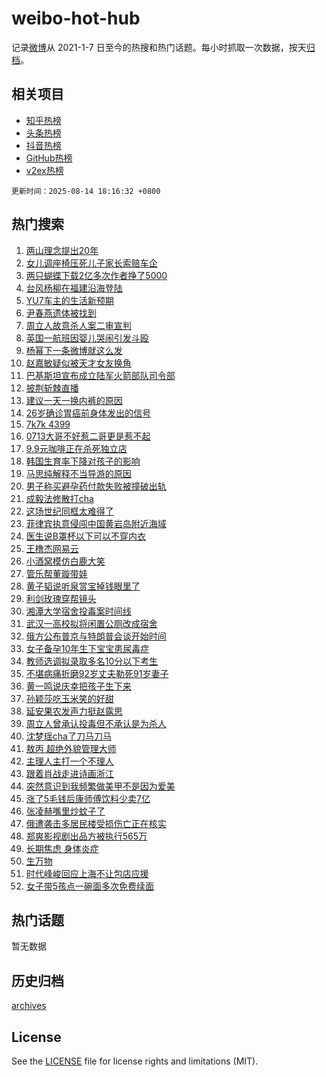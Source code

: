 # weibo-hot-hub

记录[微博](https://www.weibo.com)从 2021-1-7 日至今的热搜和热门话题。每小时抓取一次数据，按天[归档](archives)。

## 相关项目

- [知乎热榜](https://github.com/lonnyzhang423/zhihu-hot-hub)
- [头条热榜](https://github.com/lonnyzhang423/toutiao-hot-hub)
- [抖音热榜](https://github.com/lonnyzhang423/douyin-hot-hub)
- [GitHub热榜](https://github.com/lonnyzhang423/github-hot-hub)
- [v2ex热榜](https://github.com/lonnyzhang423/v2ex-hot-hub)


`更新时间：2025-08-14 18:16:32 +0800`

## 热门搜索

1. [两山理念提出20年](https://m.weibo.cn/search?containerid=100103type%3D1%26t%3D10%26q%3D%23%E4%B8%A4%E5%B1%B1%E7%90%86%E5%BF%B5%E6%8F%90%E5%87%BA20%E5%B9%B4%23&stream_entry_id=51&isnewpage=1&extparam=seat%3D1%26cate%3D10103%26filter_type%3Drealtimehot%26stream_entry_id%3D51%26q%3D%2523%25E4%25B8%25A4%25E5%25B1%25B1%25E7%2590%2586%25E5%25BF%25B5%25E6%258F%2590%25E5%2587%25BA20%25E5%25B9%25B4%2523%26c_type%3D51%26dgr%3D0%26pos%3D0%26display_time%3D1755166591%26pre_seqid%3D1755166591430050224677)
1. [女儿调座椅压死儿子家长索赔车企](https://m.weibo.cn/search?containerid=100103type%3D1%26t%3D10%26q%3D%23%E5%A5%B3%E5%84%BF%E8%B0%83%E5%BA%A7%E6%A4%85%E5%8E%8B%E6%AD%BB%E5%84%BF%E5%AD%90%E5%AE%B6%E9%95%BF%E7%B4%A2%E8%B5%94%E8%BD%A6%E4%BC%81%23&stream_entry_id=31&isnewpage=1&extparam=seat%3D1%26filter_type%3Drealtimehot%26c_type%3D31%26lcate%3D5001%26cate%3D5001%26dgr%3D0%26realpos%3D1%26stream_entry_id%3D31%26q%3D%2523%25E5%25A5%25B3%25E5%2584%25BF%25E8%25B0%2583%25E5%25BA%25A7%25E6%25A4%2585%25E5%258E%258B%25E6%25AD%25BB%25E5%2584%25BF%25E5%25AD%2590%25E5%25AE%25B6%25E9%2595%25BF%25E7%25B4%25A2%25E8%25B5%2594%25E8%25BD%25A6%25E4%25BC%2581%2523%26band_rank%3D1%26flag%3D2%26pos%3D0%26display_time%3D1755166591%26pre_seqid%3D1755166591430050224677)
1. [两只蝴蝶下载2亿多次作者挣了5000](https://m.weibo.cn/search?containerid=100103type%3D1%26t%3D10%26q%3D%23%E4%B8%A4%E5%8F%AA%E8%9D%B4%E8%9D%B6%E4%B8%8B%E8%BD%BD2%E4%BA%BF%E5%A4%9A%E6%AC%A1%E4%BD%9C%E8%80%85%E6%8C%A3%E4%BA%865000%23&stream_entry_id=31&isnewpage=1&extparam=seat%3D1%26filter_type%3Drealtimehot%26c_type%3D31%26lcate%3D5001%26cate%3D5001%26dgr%3D0%26realpos%3D2%26stream_entry_id%3D31%26q%3D%2523%25E4%25B8%25A4%25E5%258F%25AA%25E8%259D%25B4%25E8%259D%25B6%25E4%25B8%258B%25E8%25BD%25BD2%25E4%25BA%25BF%25E5%25A4%259A%25E6%25AC%25A1%25E4%25BD%259C%25E8%2580%2585%25E6%258C%25A3%25E4%25BA%25865000%2523%26band_rank%3D2%26flag%3D1%26pos%3D1%26display_time%3D1755166591%26pre_seqid%3D1755166591430050224677)
1. [台风杨柳在福建沿海登陆](https://m.weibo.cn/search?containerid=100103type%3D1%26t%3D10%26q%3D%23%E5%8F%B0%E9%A3%8E%E6%9D%A8%E6%9F%B3%E5%9C%A8%E7%A6%8F%E5%BB%BA%E6%B2%BF%E6%B5%B7%E7%99%BB%E9%99%86%23&stream_entry_id=31&isnewpage=1&extparam=seat%3D1%26filter_type%3Drealtimehot%26c_type%3D31%26lcate%3D5001%26cate%3D5001%26dgr%3D0%26realpos%3D3%26stream_entry_id%3D31%26q%3D%2523%25E5%258F%25B0%25E9%25A3%258E%25E6%259D%25A8%25E6%259F%25B3%25E5%259C%25A8%25E7%25A6%258F%25E5%25BB%25BA%25E6%25B2%25BF%25E6%25B5%25B7%25E7%2599%25BB%25E9%2599%2586%2523%26band_rank%3D3%26flag%3D0%26pos%3D2%26display_time%3D1755166591%26pre_seqid%3D1755166591430050224677)
1. [YU7车主的生活新预期](https://m.weibo.cn/search?containerid=100103type%3D1%26t%3D296%26q%3D%23%E6%B2%B7%E9%92%B8%E5%95%B8%E7%A5%A2yu%23&hide_search_bar=1&replace_title=+)
1. [尹春燕遗体被找到](https://m.weibo.cn/search?containerid=100103type%3D1%26t%3D10%26q%3D%23%E5%B0%B9%E6%98%A5%E7%87%95%E9%81%97%E4%BD%93%E8%A2%AB%E6%89%BE%E5%88%B0%23&stream_entry_id=31&isnewpage=1&extparam=seat%3D1%26filter_type%3Drealtimehot%26c_type%3D31%26lcate%3D5001%26cate%3D5001%26dgr%3D0%26realpos%3D4%26stream_entry_id%3D31%26q%3D%2523%25E5%25B0%25B9%25E6%2598%25A5%25E7%2587%2595%25E9%2581%2597%25E4%25BD%2593%25E8%25A2%25AB%25E6%2589%25BE%25E5%2588%25B0%2523%26band_rank%3D4%26flag%3D2%26pos%3D4%26display_time%3D1755166591%26pre_seqid%3D1755166591430050224677)
1. [周立人故意杀人案二审宣判](https://m.weibo.cn/search?containerid=100103type%3D1%26t%3D10%26q%3D%23%E5%91%A8%E7%AB%8B%E4%BA%BA%E6%95%85%E6%84%8F%E6%9D%80%E4%BA%BA%E6%A1%88%E4%BA%8C%E5%AE%A1%E5%AE%A3%E5%88%A4%23&stream_entry_id=31&isnewpage=1&extparam=seat%3D1%26filter_type%3Drealtimehot%26c_type%3D31%26lcate%3D5001%26cate%3D5001%26dgr%3D0%26realpos%3D5%26stream_entry_id%3D31%26q%3D%2523%25E5%2591%25A8%25E7%25AB%258B%25E4%25BA%25BA%25E6%2595%2585%25E6%2584%258F%25E6%259D%2580%25E4%25BA%25BA%25E6%25A1%2588%25E4%25BA%258C%25E5%25AE%25A1%25E5%25AE%25A3%25E5%2588%25A4%2523%26band_rank%3D5%26flag%3D0%26pos%3D5%26display_time%3D1755166591%26pre_seqid%3D1755166591430050224677)
1. [英国一航班因婴儿哭闹引发斗殴](https://m.weibo.cn/search?containerid=100103type%3D1%26t%3D10%26q%3D%23%E8%8B%B1%E5%9B%BD%E4%B8%80%E8%88%AA%E7%8F%AD%E5%9B%A0%E5%A9%B4%E5%84%BF%E5%93%AD%E9%97%B9%E5%BC%95%E5%8F%91%E6%96%97%E6%AE%B4%23&stream_entry_id=31&isnewpage=1&extparam=seat%3D1%26filter_type%3Drealtimehot%26c_type%3D31%26lcate%3D5001%26cate%3D5001%26dgr%3D0%26realpos%3D6%26stream_entry_id%3D31%26q%3D%2523%25E8%258B%25B1%25E5%259B%25BD%25E4%25B8%2580%25E8%2588%25AA%25E7%258F%25AD%25E5%259B%25A0%25E5%25A9%25B4%25E5%2584%25BF%25E5%2593%25AD%25E9%2597%25B9%25E5%25BC%2595%25E5%258F%2591%25E6%2596%2597%25E6%25AE%25B4%2523%26band_rank%3D6%26flag%3D0%26pos%3D6%26display_time%3D1755166591%26pre_seqid%3D1755166591430050224677)
1. [杨幂下一条微博就这么发](https://m.weibo.cn/search?containerid=100103type%3D1%26t%3D10%26q%3D%E6%9D%A8%E5%B9%82%E4%B8%8B%E4%B8%80%E6%9D%A1%E5%BE%AE%E5%8D%9A%E5%B0%B1%E8%BF%99%E4%B9%88%E5%8F%91&stream_entry_id=31&isnewpage=1&extparam=seat%3D1%26filter_type%3Drealtimehot%26c_type%3D31%26lcate%3D5001%26cate%3D5001%26dgr%3D0%26realpos%3D7%26stream_entry_id%3D31%26q%3D%25E6%259D%25A8%25E5%25B9%2582%25E4%25B8%258B%25E4%25B8%2580%25E6%259D%25A1%25E5%25BE%25AE%25E5%258D%259A%25E5%25B0%25B1%25E8%25BF%2599%25E4%25B9%2588%25E5%258F%2591%26band_rank%3D7%26flag%3D2%26pos%3D7%26display_time%3D1755166591%26pre_seqid%3D1755166591430050224677)
1. [赵嘉敏疑似被天才女友换角](https://m.weibo.cn/search?containerid=100103type%3D1%26t%3D10%26q%3D%23%E8%B5%B5%E5%98%89%E6%95%8F%E7%96%91%E4%BC%BC%E8%A2%AB%E5%A4%A9%E6%89%8D%E5%A5%B3%E5%8F%8B%E6%8D%A2%E8%A7%92%23&stream_entry_id=31&isnewpage=1&extparam=seat%3D1%26filter_type%3Drealtimehot%26c_type%3D31%26lcate%3D5001%26cate%3D5001%26dgr%3D0%26realpos%3D8%26stream_entry_id%3D31%26q%3D%2523%25E8%25B5%25B5%25E5%2598%2589%25E6%2595%258F%25E7%2596%2591%25E4%25BC%25BC%25E8%25A2%25AB%25E5%25A4%25A9%25E6%2589%258D%25E5%25A5%25B3%25E5%258F%258B%25E6%258D%25A2%25E8%25A7%2592%2523%26band_rank%3D8%26flag%3D1%26pos%3D8%26display_time%3D1755166591%26pre_seqid%3D1755166591430050224677)
1. [巴基斯坦宣布成立陆军火箭部队司令部](https://m.weibo.cn/search?containerid=100103type%3D1%26t%3D10%26q%3D%23%E5%B7%B4%E5%9F%BA%E6%96%AF%E5%9D%A6%E5%AE%A3%E5%B8%83%E6%88%90%E7%AB%8B%E9%99%86%E5%86%9B%E7%81%AB%E7%AE%AD%E9%83%A8%E9%98%9F%E5%8F%B8%E4%BB%A4%E9%83%A8%23&stream_entry_id=31&isnewpage=1&extparam=seat%3D1%26filter_type%3Drealtimehot%26c_type%3D31%26lcate%3D5001%26cate%3D5001%26dgr%3D0%26realpos%3D9%26stream_entry_id%3D31%26q%3D%2523%25E5%25B7%25B4%25E5%259F%25BA%25E6%2596%25AF%25E5%259D%25A6%25E5%25AE%25A3%25E5%25B8%2583%25E6%2588%2590%25E7%25AB%258B%25E9%2599%2586%25E5%2586%259B%25E7%2581%25AB%25E7%25AE%25AD%25E9%2583%25A8%25E9%2598%259F%25E5%258F%25B8%25E4%25BB%25A4%25E9%2583%25A8%2523%26band_rank%3D9%26flag%3D1%26pos%3D9%26display_time%3D1755166591%26pre_seqid%3D1755166591430050224677)
1. [披荆斩棘直播](https://m.weibo.cn/search?containerid=100103type%3D1%26t%3D10%26q%3D%E6%8A%AB%E8%8D%86%E6%96%A9%E6%A3%98%E7%9B%B4%E6%92%AD&stream_entry_id=31&isnewpage=1&extparam=seat%3D1%26filter_type%3Drealtimehot%26c_type%3D31%26lcate%3D5001%26cate%3D5001%26dgr%3D0%26realpos%3D10%26stream_entry_id%3D31%26q%3D%25E6%258A%25AB%25E8%258D%2586%25E6%2596%25A9%25E6%25A3%2598%25E7%259B%25B4%25E6%2592%25AD%26band_rank%3D10%26flag%3D1%26pos%3D10%26display_time%3D1755166591%26pre_seqid%3D1755166591430050224677)
1. [建议一天一换内裤的原因](https://m.weibo.cn/search?containerid=100103type%3D1%26t%3D10%26q%3D%E5%BB%BA%E8%AE%AE%E4%B8%80%E5%A4%A9%E4%B8%80%E6%8D%A2%E5%86%85%E8%A3%A4%E7%9A%84%E5%8E%9F%E5%9B%A0&stream_entry_id=31&isnewpage=1&extparam=seat%3D1%26filter_type%3Drealtimehot%26c_type%3D31%26lcate%3D5001%26cate%3D5001%26dgr%3D0%26realpos%3D11%26stream_entry_id%3D31%26q%3D%25E5%25BB%25BA%25E8%25AE%25AE%25E4%25B8%2580%25E5%25A4%25A9%25E4%25B8%2580%25E6%258D%25A2%25E5%2586%2585%25E8%25A3%25A4%25E7%259A%2584%25E5%258E%259F%25E5%259B%25A0%26band_rank%3D11%26flag%3D2%26pos%3D11%26display_time%3D1755166591%26pre_seqid%3D1755166591430050224677)
1. [26岁确诊胃癌前身体发出的信号](https://m.weibo.cn/search?containerid=100103type%3D1%26t%3D10%26q%3D26%E5%B2%81%E7%A1%AE%E8%AF%8A%E8%83%83%E7%99%8C%E5%89%8D%E8%BA%AB%E4%BD%93%E5%8F%91%E5%87%BA%E7%9A%84%E4%BF%A1%E5%8F%B7&stream_entry_id=31&isnewpage=1&extparam=seat%3D1%26filter_type%3Drealtimehot%26c_type%3D31%26lcate%3D5001%26cate%3D5001%26dgr%3D0%26realpos%3D12%26stream_entry_id%3D31%26q%3D26%25E5%25B2%2581%25E7%25A1%25AE%25E8%25AF%258A%25E8%2583%2583%25E7%2599%258C%25E5%2589%258D%25E8%25BA%25AB%25E4%25BD%2593%25E5%258F%2591%25E5%2587%25BA%25E7%259A%2584%25E4%25BF%25A1%25E5%258F%25B7%26band_rank%3D12%26flag%3D2%26pos%3D12%26display_time%3D1755166591%26pre_seqid%3D1755166591430050224677)
1. [7k7k 4399](https://m.weibo.cn/search?containerid=100103type%3D1%26t%3D10%26q%3D7k7k+4399&stream_entry_id=31&isnewpage=1&extparam=seat%3D1%26filter_type%3Drealtimehot%26c_type%3D31%26lcate%3D5001%26cate%3D5001%26dgr%3D0%26realpos%3D13%26stream_entry_id%3D31%26q%3D7k7k%25204399%26band_rank%3D13%26flag%3D1%26pos%3D13%26display_time%3D1755166591%26pre_seqid%3D1755166591430050224677)
1. [0713大哥不好惹二哥更是惹不起](https://m.weibo.cn/search?containerid=100103type%3D1%26t%3D10%26q%3D0713%E5%A4%A7%E5%93%A5%E4%B8%8D%E5%A5%BD%E6%83%B9%E4%BA%8C%E5%93%A5%E6%9B%B4%E6%98%AF%E6%83%B9%E4%B8%8D%E8%B5%B7&stream_entry_id=31&isnewpage=1&extparam=seat%3D1%26filter_type%3Drealtimehot%26c_type%3D31%26lcate%3D5001%26cate%3D5001%26dgr%3D0%26realpos%3D14%26stream_entry_id%3D31%26q%3D0713%25E5%25A4%25A7%25E5%2593%25A5%25E4%25B8%258D%25E5%25A5%25BD%25E6%2583%25B9%25E4%25BA%258C%25E5%2593%25A5%25E6%259B%25B4%25E6%2598%25AF%25E6%2583%25B9%25E4%25B8%258D%25E8%25B5%25B7%26band_rank%3D14%26flag%3D0%26pos%3D14%26display_time%3D1755166591%26pre_seqid%3D1755166591430050224677)
1. [9.9元咖啡正在杀死独立店](https://m.weibo.cn/search?containerid=100103type%3D1%26t%3D10%26q%3D%239.9%E5%85%83%E5%92%96%E5%95%A1%E6%AD%A3%E5%9C%A8%E6%9D%80%E6%AD%BB%E7%8B%AC%E7%AB%8B%E5%BA%97%23&stream_entry_id=31&isnewpage=1&extparam=seat%3D1%26filter_type%3Drealtimehot%26c_type%3D31%26lcate%3D5001%26cate%3D5001%26dgr%3D0%26realpos%3D15%26stream_entry_id%3D31%26q%3D%25239.9%25E5%2585%2583%25E5%2592%2596%25E5%2595%25A1%25E6%25AD%25A3%25E5%259C%25A8%25E6%259D%2580%25E6%25AD%25BB%25E7%258B%25AC%25E7%25AB%258B%25E5%25BA%2597%2523%26band_rank%3D15%26flag%3D0%26pos%3D15%26display_time%3D1755166591%26pre_seqid%3D1755166591430050224677)
1. [韩国生育率下降对孩子的影响](https://m.weibo.cn/search?containerid=100103type%3D1%26t%3D10%26q%3D%E9%9F%A9%E5%9B%BD%E7%94%9F%E8%82%B2%E7%8E%87%E4%B8%8B%E9%99%8D%E5%AF%B9%E5%AD%A9%E5%AD%90%E7%9A%84%E5%BD%B1%E5%93%8D&stream_entry_id=31&isnewpage=1&extparam=seat%3D1%26filter_type%3Drealtimehot%26c_type%3D31%26lcate%3D5001%26cate%3D5001%26dgr%3D0%26realpos%3D16%26stream_entry_id%3D31%26q%3D%25E9%259F%25A9%25E5%259B%25BD%25E7%2594%259F%25E8%2582%25B2%25E7%258E%2587%25E4%25B8%258B%25E9%2599%258D%25E5%25AF%25B9%25E5%25AD%25A9%25E5%25AD%2590%25E7%259A%2584%25E5%25BD%25B1%25E5%2593%258D%26band_rank%3D16%26flag%3D0%26pos%3D16%26display_time%3D1755166591%26pre_seqid%3D1755166591430050224677)
1. [马思纯解释不当导游的原因](https://m.weibo.cn/search?containerid=100103type%3D1%26t%3D10%26q%3D%E9%A9%AC%E6%80%9D%E7%BA%AF%E8%A7%A3%E9%87%8A%E4%B8%8D%E5%BD%93%E5%AF%BC%E6%B8%B8%E7%9A%84%E5%8E%9F%E5%9B%A0&stream_entry_id=31&isnewpage=1&extparam=seat%3D1%26filter_type%3Drealtimehot%26c_type%3D31%26lcate%3D5001%26cate%3D5001%26dgr%3D0%26realpos%3D17%26stream_entry_id%3D31%26q%3D%25E9%25A9%25AC%25E6%2580%259D%25E7%25BA%25AF%25E8%25A7%25A3%25E9%2587%258A%25E4%25B8%258D%25E5%25BD%2593%25E5%25AF%25BC%25E6%25B8%25B8%25E7%259A%2584%25E5%258E%259F%25E5%259B%25A0%26band_rank%3D17%26flag%3D1%26pos%3D17%26display_time%3D1755166591%26pre_seqid%3D1755166591430050224677)
1. [男子称买避孕药付款失败被撞破出轨](https://m.weibo.cn/search?containerid=100103type%3D1%26t%3D10%26q%3D%23%E7%94%B7%E5%AD%90%E7%A7%B0%E4%B9%B0%E9%81%BF%E5%AD%95%E8%8D%AF%E4%BB%98%E6%AC%BE%E5%A4%B1%E8%B4%A5%E8%A2%AB%E6%92%9E%E7%A0%B4%E5%87%BA%E8%BD%A8%23&stream_entry_id=31&isnewpage=1&extparam=seat%3D1%26filter_type%3Drealtimehot%26c_type%3D31%26lcate%3D5001%26cate%3D5001%26dgr%3D0%26realpos%3D18%26stream_entry_id%3D31%26q%3D%2523%25E7%2594%25B7%25E5%25AD%2590%25E7%25A7%25B0%25E4%25B9%25B0%25E9%2581%25BF%25E5%25AD%2595%25E8%258D%25AF%25E4%25BB%2598%25E6%25AC%25BE%25E5%25A4%25B1%25E8%25B4%25A5%25E8%25A2%25AB%25E6%2592%259E%25E7%25A0%25B4%25E5%2587%25BA%25E8%25BD%25A8%2523%26band_rank%3D18%26flag%3D0%26pos%3D18%26display_time%3D1755166591%26pre_seqid%3D1755166591430050224677)
1. [成毅法修散打cha](https://m.weibo.cn/search?containerid=100103type%3D1%26t%3D10%26q%3D%E6%88%90%E6%AF%85%E6%B3%95%E4%BF%AE%E6%95%A3%E6%89%93cha&stream_entry_id=31&isnewpage=1&extparam=seat%3D1%26filter_type%3Drealtimehot%26c_type%3D31%26lcate%3D5001%26cate%3D5001%26dgr%3D0%26realpos%3D19%26stream_entry_id%3D31%26q%3D%25E6%2588%2590%25E6%25AF%2585%25E6%25B3%2595%25E4%25BF%25AE%25E6%2595%25A3%25E6%2589%2593cha%26band_rank%3D19%26flag%3D1%26pos%3D19%26display_time%3D1755166591%26pre_seqid%3D1755166591430050224677)
1. [这场世纪同框太难得了](https://m.weibo.cn/search?containerid=100103type%3D1%26t%3D10%26q%3D%23%E8%BF%99%E5%9C%BA%E4%B8%96%E7%BA%AA%E5%90%8C%E6%A1%86%E5%A4%AA%E9%9A%BE%E5%BE%97%E4%BA%86%23&stream_entry_id=31&isnewpage=1&extparam=seat%3D1%26filter_type%3Drealtimehot%26c_type%3D31%26lcate%3D5001%26cate%3D5001%26dgr%3D0%26realpos%3D20%26stream_entry_id%3D31%26q%3D%2523%25E8%25BF%2599%25E5%259C%25BA%25E4%25B8%2596%25E7%25BA%25AA%25E5%2590%258C%25E6%25A1%2586%25E5%25A4%25AA%25E9%259A%25BE%25E5%25BE%2597%25E4%25BA%2586%2523%26band_rank%3D20%26flag%3D1%26pos%3D20%26display_time%3D1755166591%26pre_seqid%3D1755166591430050224677)
1. [菲律宾执意侵闯中国黄岩岛附近海域](https://m.weibo.cn/search?containerid=100103type%3D1%26t%3D10%26q%3D%23%E8%8F%B2%E5%BE%8B%E5%AE%BE%E6%89%A7%E6%84%8F%E4%BE%B5%E9%97%AF%E4%B8%AD%E5%9B%BD%E9%BB%84%E5%B2%A9%E5%B2%9B%E9%99%84%E8%BF%91%E6%B5%B7%E5%9F%9F%23&stream_entry_id=31&isnewpage=1&extparam=seat%3D1%26filter_type%3Drealtimehot%26c_type%3D31%26lcate%3D5001%26cate%3D5001%26dgr%3D0%26realpos%3D21%26stream_entry_id%3D31%26q%3D%2523%25E8%258F%25B2%25E5%25BE%258B%25E5%25AE%25BE%25E6%2589%25A7%25E6%2584%258F%25E4%25BE%25B5%25E9%2597%25AF%25E4%25B8%25AD%25E5%259B%25BD%25E9%25BB%2584%25E5%25B2%25A9%25E5%25B2%259B%25E9%2599%2584%25E8%25BF%2591%25E6%25B5%25B7%25E5%259F%259F%2523%26band_rank%3D21%26flag%3D1%26pos%3D21%26display_time%3D1755166591%26pre_seqid%3D1755166591430050224677)
1. [医生说B罩杯以下可以不穿内衣](https://m.weibo.cn/search?containerid=100103type%3D1%26t%3D10%26q%3D%23%E5%8C%BB%E7%94%9F%E8%AF%B4B%E7%BD%A9%E6%9D%AF%E4%BB%A5%E4%B8%8B%E5%8F%AF%E4%BB%A5%E4%B8%8D%E7%A9%BF%E5%86%85%E8%A1%A3%23&stream_entry_id=31&isnewpage=1&extparam=seat%3D1%26filter_type%3Drealtimehot%26c_type%3D31%26lcate%3D5001%26cate%3D5001%26dgr%3D0%26realpos%3D22%26stream_entry_id%3D31%26q%3D%2523%25E5%258C%25BB%25E7%2594%259F%25E8%25AF%25B4B%25E7%25BD%25A9%25E6%259D%25AF%25E4%25BB%25A5%25E4%25B8%258B%25E5%258F%25AF%25E4%25BB%25A5%25E4%25B8%258D%25E7%25A9%25BF%25E5%2586%2585%25E8%25A1%25A3%2523%26band_rank%3D22%26flag%3D2%26pos%3D22%26display_time%3D1755166591%26pre_seqid%3D1755166591430050224677)
1. [王橹杰网易云](https://m.weibo.cn/search?containerid=100103type%3D1%26t%3D10%26q%3D%23%E7%8E%8B%E6%A9%B9%E6%9D%B0%E7%BD%91%E6%98%93%E4%BA%91%23&stream_entry_id=31&isnewpage=1&extparam=seat%3D1%26filter_type%3Drealtimehot%26c_type%3D31%26lcate%3D5001%26cate%3D5001%26dgr%3D0%26realpos%3D23%26stream_entry_id%3D31%26q%3D%2523%25E7%258E%258B%25E6%25A9%25B9%25E6%259D%25B0%25E7%25BD%2591%25E6%2598%2593%25E4%25BA%2591%2523%26band_rank%3D23%26flag%3D0%26pos%3D23%26display_time%3D1755166591%26pre_seqid%3D1755166591430050224677)
1. [小酒窝模仿白鹿大笑](https://m.weibo.cn/search?containerid=100103type%3D1%26t%3D10%26q%3D%23%E5%B0%8F%E9%85%92%E7%AA%9D%E6%A8%A1%E4%BB%BF%E7%99%BD%E9%B9%BF%E5%A4%A7%E7%AC%91%23&stream_entry_id=31&isnewpage=1&extparam=seat%3D1%26filter_type%3Drealtimehot%26c_type%3D31%26lcate%3D5001%26cate%3D5001%26dgr%3D0%26realpos%3D24%26stream_entry_id%3D31%26q%3D%2523%25E5%25B0%258F%25E9%2585%2592%25E7%25AA%259D%25E6%25A8%25A1%25E4%25BB%25BF%25E7%2599%25BD%25E9%25B9%25BF%25E5%25A4%25A7%25E7%25AC%2591%2523%26band_rank%3D24%26flag%3D1%26pos%3D24%26display_time%3D1755166591%26pre_seqid%3D1755166591430050224677)
1. [管乐帮董璇带娃](https://m.weibo.cn/search?containerid=100103type%3D1%26t%3D10%26q%3D%23%E7%AE%A1%E4%B9%90%E5%B8%AE%E8%91%A3%E7%92%87%E5%B8%A6%E5%A8%83%23&stream_entry_id=31&isnewpage=1&extparam=seat%3D1%26filter_type%3Drealtimehot%26c_type%3D31%26lcate%3D5001%26cate%3D5001%26dgr%3D0%26realpos%3D25%26stream_entry_id%3D31%26q%3D%2523%25E7%25AE%25A1%25E4%25B9%2590%25E5%25B8%25AE%25E8%2591%25A3%25E7%2592%2587%25E5%25B8%25A6%25E5%25A8%2583%2523%26band_rank%3D25%26flag%3D1%26pos%3D25%26display_time%3D1755166591%26pre_seqid%3D1755166591430050224677)
1. [黄子韬说听泉赏宝掉钱眼里了](https://m.weibo.cn/search?containerid=100103type%3D1%26t%3D10%26q%3D%E9%BB%84%E5%AD%90%E9%9F%AC%E8%AF%B4%E5%90%AC%E6%B3%89%E8%B5%8F%E5%AE%9D%E6%8E%89%E9%92%B1%E7%9C%BC%E9%87%8C%E4%BA%86&stream_entry_id=31&isnewpage=1&extparam=seat%3D1%26filter_type%3Drealtimehot%26c_type%3D31%26lcate%3D5001%26cate%3D5001%26dgr%3D0%26realpos%3D26%26stream_entry_id%3D31%26q%3D%25E9%25BB%2584%25E5%25AD%2590%25E9%259F%25AC%25E8%25AF%25B4%25E5%2590%25AC%25E6%25B3%2589%25E8%25B5%258F%25E5%25AE%259D%25E6%258E%2589%25E9%2592%25B1%25E7%259C%25BC%25E9%2587%258C%25E4%25BA%2586%26band_rank%3D26%26flag%3D0%26pos%3D26%26display_time%3D1755166591%26pre_seqid%3D1755166591430050224677)
1. [利剑玫瑰穿帮镜头](https://m.weibo.cn/search?containerid=100103type%3D1%26t%3D10%26q%3D%E5%88%A9%E5%89%91%E7%8E%AB%E7%91%B0%E7%A9%BF%E5%B8%AE%E9%95%9C%E5%A4%B4&stream_entry_id=31&isnewpage=1&extparam=seat%3D1%26filter_type%3Drealtimehot%26c_type%3D31%26lcate%3D5001%26cate%3D5001%26dgr%3D0%26realpos%3D27%26stream_entry_id%3D31%26q%3D%25E5%2588%25A9%25E5%2589%2591%25E7%258E%25AB%25E7%2591%25B0%25E7%25A9%25BF%25E5%25B8%25AE%25E9%2595%259C%25E5%25A4%25B4%26band_rank%3D27%26flag%3D0%26pos%3D27%26display_time%3D1755166591%26pre_seqid%3D1755166591430050224677)
1. [湘潭大学宿舍投毒案时间线](https://m.weibo.cn/search?containerid=100103type%3D1%26t%3D10%26q%3D%23%E6%B9%98%E6%BD%AD%E5%A4%A7%E5%AD%A6%E5%AE%BF%E8%88%8D%E6%8A%95%E6%AF%92%E6%A1%88%E6%97%B6%E9%97%B4%E7%BA%BF%23&stream_entry_id=31&isnewpage=1&extparam=seat%3D1%26filter_type%3Drealtimehot%26c_type%3D31%26lcate%3D5001%26cate%3D5001%26dgr%3D0%26realpos%3D28%26stream_entry_id%3D31%26q%3D%2523%25E6%25B9%2598%25E6%25BD%25AD%25E5%25A4%25A7%25E5%25AD%25A6%25E5%25AE%25BF%25E8%2588%258D%25E6%258A%2595%25E6%25AF%2592%25E6%25A1%2588%25E6%2597%25B6%25E9%2597%25B4%25E7%25BA%25BF%2523%26band_rank%3D28%26flag%3D1%26pos%3D28%26display_time%3D1755166591%26pre_seqid%3D1755166591430050224677)
1. [武汉一高校拟将闲置公厕改成宿舍](https://m.weibo.cn/search?containerid=100103type%3D1%26t%3D10%26q%3D%23%E6%AD%A6%E6%B1%89%E4%B8%80%E9%AB%98%E6%A0%A1%E6%8B%9F%E5%B0%86%E9%97%B2%E7%BD%AE%E5%85%AC%E5%8E%95%E6%94%B9%E6%88%90%E5%AE%BF%E8%88%8D%23&stream_entry_id=31&isnewpage=1&extparam=seat%3D1%26filter_type%3Drealtimehot%26c_type%3D31%26lcate%3D5001%26cate%3D5001%26dgr%3D0%26realpos%3D29%26stream_entry_id%3D31%26q%3D%2523%25E6%25AD%25A6%25E6%25B1%2589%25E4%25B8%2580%25E9%25AB%2598%25E6%25A0%25A1%25E6%258B%259F%25E5%25B0%2586%25E9%2597%25B2%25E7%25BD%25AE%25E5%2585%25AC%25E5%258E%2595%25E6%2594%25B9%25E6%2588%2590%25E5%25AE%25BF%25E8%2588%258D%2523%26band_rank%3D29%26flag%3D1%26pos%3D29%26display_time%3D1755166591%26pre_seqid%3D1755166591430050224677)
1. [俄方公布普京与特朗普会谈开始时间](https://m.weibo.cn/search?containerid=100103type%3D1%26t%3D10%26q%3D%23%E4%BF%84%E6%96%B9%E5%85%AC%E5%B8%83%E6%99%AE%E4%BA%AC%E4%B8%8E%E7%89%B9%E6%9C%97%E6%99%AE%E4%BC%9A%E8%B0%88%E5%BC%80%E5%A7%8B%E6%97%B6%E9%97%B4%23&stream_entry_id=31&isnewpage=1&extparam=seat%3D1%26filter_type%3Drealtimehot%26c_type%3D31%26lcate%3D5001%26cate%3D5001%26dgr%3D0%26realpos%3D30%26stream_entry_id%3D31%26q%3D%2523%25E4%25BF%2584%25E6%2596%25B9%25E5%2585%25AC%25E5%25B8%2583%25E6%2599%25AE%25E4%25BA%25AC%25E4%25B8%258E%25E7%2589%25B9%25E6%259C%2597%25E6%2599%25AE%25E4%25BC%259A%25E8%25B0%2588%25E5%25BC%2580%25E5%25A7%258B%25E6%2597%25B6%25E9%2597%25B4%2523%26band_rank%3D30%26flag%3D1%26pos%3D30%26display_time%3D1755166591%26pre_seqid%3D1755166591430050224677)
1. [女子备孕10年生下宝宝患尿毒症](https://m.weibo.cn/search?containerid=100103type%3D1%26t%3D10%26q%3D%23%E5%A5%B3%E5%AD%90%E5%A4%87%E5%AD%9510%E5%B9%B4%E7%94%9F%E4%B8%8B%E5%AE%9D%E5%AE%9D%E6%82%A3%E5%B0%BF%E6%AF%92%E7%97%87%23&stream_entry_id=31&isnewpage=1&extparam=seat%3D1%26filter_type%3Drealtimehot%26c_type%3D31%26lcate%3D5001%26cate%3D5001%26dgr%3D0%26realpos%3D31%26stream_entry_id%3D31%26q%3D%2523%25E5%25A5%25B3%25E5%25AD%2590%25E5%25A4%2587%25E5%25AD%259510%25E5%25B9%25B4%25E7%2594%259F%25E4%25B8%258B%25E5%25AE%259D%25E5%25AE%259D%25E6%2582%25A3%25E5%25B0%25BF%25E6%25AF%2592%25E7%2597%2587%2523%26band_rank%3D31%26flag%3D0%26pos%3D31%26display_time%3D1755166591%26pre_seqid%3D1755166591430050224677)
1. [教师选调拟录取多名10分以下考生](https://m.weibo.cn/search?containerid=100103type%3D1%26t%3D10%26q%3D%23%E6%95%99%E5%B8%88%E9%80%89%E8%B0%83%E6%8B%9F%E5%BD%95%E5%8F%96%E5%A4%9A%E5%90%8D10%E5%88%86%E4%BB%A5%E4%B8%8B%E8%80%83%E7%94%9F%23&stream_entry_id=31&isnewpage=1&extparam=seat%3D1%26filter_type%3Drealtimehot%26c_type%3D31%26lcate%3D5001%26cate%3D5001%26dgr%3D0%26realpos%3D32%26stream_entry_id%3D31%26q%3D%2523%25E6%2595%2599%25E5%25B8%2588%25E9%2580%2589%25E8%25B0%2583%25E6%258B%259F%25E5%25BD%2595%25E5%258F%2596%25E5%25A4%259A%25E5%2590%258D10%25E5%2588%2586%25E4%25BB%25A5%25E4%25B8%258B%25E8%2580%2583%25E7%2594%259F%2523%26band_rank%3D32%26flag%3D0%26pos%3D32%26display_time%3D1755166591%26pre_seqid%3D1755166591430050224677)
1. [不堪病痛折磨92岁丈夫勒死91岁妻子](https://m.weibo.cn/search?containerid=100103type%3D1%26t%3D10%26q%3D%23%E4%B8%8D%E5%A0%AA%E7%97%85%E7%97%9B%E6%8A%98%E7%A3%A892%E5%B2%81%E4%B8%88%E5%A4%AB%E5%8B%92%E6%AD%BB91%E5%B2%81%E5%A6%BB%E5%AD%90%23&stream_entry_id=31&isnewpage=1&extparam=seat%3D1%26filter_type%3Drealtimehot%26c_type%3D31%26lcate%3D5001%26cate%3D5001%26dgr%3D0%26realpos%3D33%26stream_entry_id%3D31%26q%3D%2523%25E4%25B8%258D%25E5%25A0%25AA%25E7%2597%2585%25E7%2597%259B%25E6%258A%2598%25E7%25A3%25A892%25E5%25B2%2581%25E4%25B8%2588%25E5%25A4%25AB%25E5%258B%2592%25E6%25AD%25BB91%25E5%25B2%2581%25E5%25A6%25BB%25E5%25AD%2590%2523%26band_rank%3D33%26flag%3D0%26pos%3D33%26display_time%3D1755166591%26pre_seqid%3D1755166591430050224677)
1. [黄一鸣说庆幸把孩子生下来](https://m.weibo.cn/search?containerid=100103type%3D1%26t%3D10%26q%3D%23%E9%BB%84%E4%B8%80%E9%B8%A3%E8%AF%B4%E5%BA%86%E5%B9%B8%E6%8A%8A%E5%AD%A9%E5%AD%90%E7%94%9F%E4%B8%8B%E6%9D%A5%23&stream_entry_id=31&isnewpage=1&extparam=seat%3D1%26filter_type%3Drealtimehot%26c_type%3D31%26lcate%3D5001%26cate%3D5001%26dgr%3D0%26realpos%3D34%26stream_entry_id%3D31%26q%3D%2523%25E9%25BB%2584%25E4%25B8%2580%25E9%25B8%25A3%25E8%25AF%25B4%25E5%25BA%2586%25E5%25B9%25B8%25E6%258A%258A%25E5%25AD%25A9%25E5%25AD%2590%25E7%2594%259F%25E4%25B8%258B%25E6%259D%25A5%2523%26band_rank%3D34%26flag%3D1%26pos%3D34%26display_time%3D1755166591%26pre_seqid%3D1755166591430050224677)
1. [孙颖莎吃玉米笑的好甜](https://m.weibo.cn/search?containerid=100103type%3D1%26t%3D10%26q%3D%E5%AD%99%E9%A2%96%E8%8E%8E%E5%90%83%E7%8E%89%E7%B1%B3%E7%AC%91%E7%9A%84%E5%A5%BD%E7%94%9C&stream_entry_id=31&isnewpage=1&extparam=seat%3D1%26filter_type%3Drealtimehot%26c_type%3D31%26lcate%3D5001%26cate%3D5001%26dgr%3D0%26realpos%3D35%26stream_entry_id%3D31%26q%3D%25E5%25AD%2599%25E9%25A2%2596%25E8%258E%258E%25E5%2590%2583%25E7%258E%2589%25E7%25B1%25B3%25E7%25AC%2591%25E7%259A%2584%25E5%25A5%25BD%25E7%2594%259C%26band_rank%3D35%26flag%3D1%26pos%3D35%26display_time%3D1755166591%26pre_seqid%3D1755166591430050224677)
1. [延安果农发声力挺赵露思](https://m.weibo.cn/search?containerid=100103type%3D1%26t%3D10%26q%3D%23%E5%BB%B6%E5%AE%89%E6%9E%9C%E5%86%9C%E5%8F%91%E5%A3%B0%E5%8A%9B%E6%8C%BA%E8%B5%B5%E9%9C%B2%E6%80%9D%23&stream_entry_id=31&isnewpage=1&extparam=seat%3D1%26filter_type%3Drealtimehot%26c_type%3D31%26lcate%3D5001%26cate%3D5001%26dgr%3D0%26realpos%3D36%26stream_entry_id%3D31%26q%3D%2523%25E5%25BB%25B6%25E5%25AE%2589%25E6%259E%259C%25E5%2586%259C%25E5%258F%2591%25E5%25A3%25B0%25E5%258A%259B%25E6%258C%25BA%25E8%25B5%25B5%25E9%259C%25B2%25E6%2580%259D%2523%26band_rank%3D36%26flag%3D1%26pos%3D36%26display_time%3D1755166591%26pre_seqid%3D1755166591430050224677)
1. [周立人曾承认投毒但不承认是为杀人](https://m.weibo.cn/search?containerid=100103type%3D1%26t%3D10%26q%3D%23%E5%91%A8%E7%AB%8B%E4%BA%BA%E6%9B%BE%E6%89%BF%E8%AE%A4%E6%8A%95%E6%AF%92%E4%BD%86%E4%B8%8D%E6%89%BF%E8%AE%A4%E6%98%AF%E4%B8%BA%E6%9D%80%E4%BA%BA%23&stream_entry_id=31&isnewpage=1&extparam=seat%3D1%26filter_type%3Drealtimehot%26c_type%3D31%26lcate%3D5001%26cate%3D5001%26dgr%3D0%26realpos%3D37%26stream_entry_id%3D31%26q%3D%2523%25E5%2591%25A8%25E7%25AB%258B%25E4%25BA%25BA%25E6%259B%25BE%25E6%2589%25BF%25E8%25AE%25A4%25E6%258A%2595%25E6%25AF%2592%25E4%25BD%2586%25E4%25B8%258D%25E6%2589%25BF%25E8%25AE%25A4%25E6%2598%25AF%25E4%25B8%25BA%25E6%259D%2580%25E4%25BA%25BA%2523%26band_rank%3D37%26flag%3D1%26pos%3D37%26display_time%3D1755166591%26pre_seqid%3D1755166591430050224677)
1. [沈梦瑶cha了刀马刀马](https://m.weibo.cn/search?containerid=100103type%3D1%26t%3D10%26q%3D%E6%B2%88%E6%A2%A6%E7%91%B6cha%E4%BA%86%E5%88%80%E9%A9%AC%E5%88%80%E9%A9%AC&stream_entry_id=31&isnewpage=1&extparam=seat%3D1%26filter_type%3Drealtimehot%26c_type%3D31%26lcate%3D5001%26cate%3D5001%26dgr%3D0%26realpos%3D38%26stream_entry_id%3D31%26q%3D%25E6%25B2%2588%25E6%25A2%25A6%25E7%2591%25B6cha%25E4%25BA%2586%25E5%2588%2580%25E9%25A9%25AC%25E5%2588%2580%25E9%25A9%25AC%26band_rank%3D38%26flag%3D0%26pos%3D38%26display_time%3D1755166591%26pre_seqid%3D1755166591430050224677)
1. [敖丙 超绝外貌管理大师](https://m.weibo.cn/search?containerid=100103type%3D1%26t%3D10%26q%3D%E6%95%96%E4%B8%99+%E8%B6%85%E7%BB%9D%E5%A4%96%E8%B2%8C%E7%AE%A1%E7%90%86%E5%A4%A7%E5%B8%88&stream_entry_id=31&isnewpage=1&extparam=seat%3D1%26filter_type%3Drealtimehot%26c_type%3D31%26lcate%3D5001%26cate%3D5001%26dgr%3D0%26realpos%3D39%26stream_entry_id%3D31%26q%3D%25E6%2595%2596%25E4%25B8%2599%2520%25E8%25B6%2585%25E7%25BB%259D%25E5%25A4%2596%25E8%25B2%258C%25E7%25AE%25A1%25E7%2590%2586%25E5%25A4%25A7%25E5%25B8%2588%26band_rank%3D39%26flag%3D1%26pos%3D39%26display_time%3D1755166591%26pre_seqid%3D1755166591430050224677)
1. [主理人主打一个不理人](https://m.weibo.cn/search?containerid=100103type%3D1%26t%3D10%26q%3D%23%E4%B8%BB%E7%90%86%E4%BA%BA%E4%B8%BB%E6%89%93%E4%B8%80%E4%B8%AA%E4%B8%8D%E7%90%86%E4%BA%BA%23&stream_entry_id=31&isnewpage=1&extparam=seat%3D1%26filter_type%3Drealtimehot%26c_type%3D31%26lcate%3D5001%26cate%3D5001%26dgr%3D0%26realpos%3D40%26stream_entry_id%3D31%26q%3D%2523%25E4%25B8%25BB%25E7%2590%2586%25E4%25BA%25BA%25E4%25B8%25BB%25E6%2589%2593%25E4%25B8%2580%25E4%25B8%25AA%25E4%25B8%258D%25E7%2590%2586%25E4%25BA%25BA%2523%26band_rank%3D40%26flag%3D1%26pos%3D40%26display_time%3D1755166591%26pre_seqid%3D1755166591430050224677)
1. [跟着肖战走进诗画浙江](https://m.weibo.cn/search?containerid=100103type%3D1%26t%3D10%26q%3D%23%E8%B7%9F%E7%9D%80%E8%82%96%E6%88%98%E8%B5%B0%E8%BF%9B%E8%AF%97%E7%94%BB%E6%B5%99%E6%B1%9F%23&stream_entry_id=31&isnewpage=1&extparam=seat%3D1%26filter_type%3Drealtimehot%26c_type%3D31%26lcate%3D5001%26cate%3D5001%26dgr%3D0%26realpos%3D41%26stream_entry_id%3D31%26q%3D%2523%25E8%25B7%259F%25E7%259D%2580%25E8%2582%2596%25E6%2588%2598%25E8%25B5%25B0%25E8%25BF%259B%25E8%25AF%2597%25E7%2594%25BB%25E6%25B5%2599%25E6%25B1%259F%2523%26band_rank%3D41%26flag%3D1%26pos%3D41%26display_time%3D1755166591%26pre_seqid%3D1755166591430050224677)
1. [突然意识到我频繁做美甲不是因为爱美](https://m.weibo.cn/search?containerid=100103type%3D1%26t%3D10%26q%3D%E7%AA%81%E7%84%B6%E6%84%8F%E8%AF%86%E5%88%B0%E6%88%91%E9%A2%91%E7%B9%81%E5%81%9A%E7%BE%8E%E7%94%B2%E4%B8%8D%E6%98%AF%E5%9B%A0%E4%B8%BA%E7%88%B1%E7%BE%8E&stream_entry_id=31&isnewpage=1&extparam=seat%3D1%26filter_type%3Drealtimehot%26c_type%3D31%26lcate%3D5001%26cate%3D5001%26dgr%3D0%26realpos%3D42%26stream_entry_id%3D31%26q%3D%25E7%25AA%2581%25E7%2584%25B6%25E6%2584%258F%25E8%25AF%2586%25E5%2588%25B0%25E6%2588%2591%25E9%25A2%2591%25E7%25B9%2581%25E5%2581%259A%25E7%25BE%258E%25E7%2594%25B2%25E4%25B8%258D%25E6%2598%25AF%25E5%259B%25A0%25E4%25B8%25BA%25E7%2588%25B1%25E7%25BE%258E%26band_rank%3D42%26flag%3D0%26pos%3D42%26display_time%3D1755166591%26pre_seqid%3D1755166591430050224677)
1. [涨了5毛钱后康师傅饮料少卖7亿](https://m.weibo.cn/search?containerid=100103type%3D1%26t%3D10%26q%3D%23%E6%B6%A8%E4%BA%865%E6%AF%9B%E9%92%B1%E5%90%8E%E5%BA%B7%E5%B8%88%E5%82%85%E9%A5%AE%E6%96%99%E5%B0%91%E5%8D%967%E4%BA%BF%23&stream_entry_id=31&isnewpage=1&extparam=seat%3D1%26filter_type%3Drealtimehot%26c_type%3D31%26lcate%3D5001%26cate%3D5001%26dgr%3D0%26realpos%3D43%26stream_entry_id%3D31%26q%3D%2523%25E6%25B6%25A8%25E4%25BA%25865%25E6%25AF%259B%25E9%2592%25B1%25E5%2590%258E%25E5%25BA%25B7%25E5%25B8%2588%25E5%2582%2585%25E9%25A5%25AE%25E6%2596%2599%25E5%25B0%2591%25E5%258D%25967%25E4%25BA%25BF%2523%26band_rank%3D43%26flag%3D0%26pos%3D43%26display_time%3D1755166591%26pre_seqid%3D1755166591430050224677)
1. [张凌赫嘴里炒蚊子了](https://m.weibo.cn/search?containerid=100103type%3D1%26t%3D10%26q%3D%E5%BC%A0%E5%87%8C%E8%B5%AB%E5%98%B4%E9%87%8C%E7%82%92%E8%9A%8A%E5%AD%90%E4%BA%86&stream_entry_id=31&isnewpage=1&extparam=seat%3D1%26filter_type%3Drealtimehot%26c_type%3D31%26lcate%3D5001%26cate%3D5001%26dgr%3D0%26realpos%3D44%26stream_entry_id%3D31%26q%3D%25E5%25BC%25A0%25E5%2587%258C%25E8%25B5%25AB%25E5%2598%25B4%25E9%2587%258C%25E7%2582%2592%25E8%259A%258A%25E5%25AD%2590%25E4%25BA%2586%26band_rank%3D44%26flag%3D1%26pos%3D44%26display_time%3D1755166591%26pre_seqid%3D1755166591430050224677)
1. [俄遭袭击多居民楼受损伤亡正在核实](https://m.weibo.cn/search?containerid=100103type%3D1%26t%3D10%26q%3D%23%E4%BF%84%E9%81%AD%E8%A2%AD%E5%87%BB%E5%A4%9A%E5%B1%85%E6%B0%91%E6%A5%BC%E5%8F%97%E6%8D%9F%E4%BC%A4%E4%BA%A1%E6%AD%A3%E5%9C%A8%E6%A0%B8%E5%AE%9E%23&stream_entry_id=31&isnewpage=1&extparam=seat%3D1%26filter_type%3Drealtimehot%26c_type%3D31%26lcate%3D5001%26cate%3D5001%26dgr%3D0%26realpos%3D45%26stream_entry_id%3D31%26q%3D%2523%25E4%25BF%2584%25E9%2581%25AD%25E8%25A2%25AD%25E5%2587%25BB%25E5%25A4%259A%25E5%25B1%2585%25E6%25B0%2591%25E6%25A5%25BC%25E5%258F%2597%25E6%258D%259F%25E4%25BC%25A4%25E4%25BA%25A1%25E6%25AD%25A3%25E5%259C%25A8%25E6%25A0%25B8%25E5%25AE%259E%2523%26band_rank%3D45%26flag%3D1%26pos%3D45%26display_time%3D1755166591%26pre_seqid%3D1755166591430050224677)
1. [郑爽影视剧出品方被执行565万](https://m.weibo.cn/search?containerid=100103type%3D1%26t%3D10%26q%3D%23%E9%83%91%E7%88%BD%E5%BD%B1%E8%A7%86%E5%89%A7%E5%87%BA%E5%93%81%E6%96%B9%E8%A2%AB%E6%89%A7%E8%A1%8C565%E4%B8%87%23&stream_entry_id=31&isnewpage=1&extparam=seat%3D1%26filter_type%3Drealtimehot%26c_type%3D31%26lcate%3D5001%26cate%3D5001%26dgr%3D0%26realpos%3D46%26stream_entry_id%3D31%26q%3D%2523%25E9%2583%2591%25E7%2588%25BD%25E5%25BD%25B1%25E8%25A7%2586%25E5%2589%25A7%25E5%2587%25BA%25E5%2593%2581%25E6%2596%25B9%25E8%25A2%25AB%25E6%2589%25A7%25E8%25A1%258C565%25E4%25B8%2587%2523%26band_rank%3D46%26flag%3D0%26pos%3D46%26display_time%3D1755166591%26pre_seqid%3D1755166591430050224677)
1. [长期焦虑 身体炎症](https://m.weibo.cn/search?containerid=100103type%3D1%26t%3D10%26q%3D%E9%95%BF%E6%9C%9F%E7%84%A6%E8%99%91+%E8%BA%AB%E4%BD%93%E7%82%8E%E7%97%87&stream_entry_id=31&isnewpage=1&extparam=seat%3D1%26filter_type%3Drealtimehot%26c_type%3D31%26lcate%3D5001%26cate%3D5001%26dgr%3D0%26realpos%3D47%26stream_entry_id%3D31%26q%3D%25E9%2595%25BF%25E6%259C%259F%25E7%2584%25A6%25E8%2599%2591%2520%25E8%25BA%25AB%25E4%25BD%2593%25E7%2582%258E%25E7%2597%2587%26band_rank%3D47%26flag%3D0%26pos%3D47%26display_time%3D1755166591%26pre_seqid%3D1755166591430050224677)
1. [生万物](https://m.weibo.cn/search?containerid=100103type%3D1%26t%3D10%26q%3D%E7%94%9F%E4%B8%87%E7%89%A9&stream_entry_id=31&isnewpage=1&extparam=seat%3D1%26filter_type%3Drealtimehot%26c_type%3D31%26lcate%3D5001%26cate%3D5001%26dgr%3D0%26realpos%3D48%26stream_entry_id%3D31%26q%3D%25E7%2594%259F%25E4%25B8%2587%25E7%2589%25A9%26band_rank%3D48%26flag%3D0%26pos%3D48%26display_time%3D1755166591%26pre_seqid%3D1755166591430050224677)
1. [时代峰峻回应上海不让包店应援](https://m.weibo.cn/search?containerid=100103type%3D1%26t%3D10%26q%3D%23%E6%97%B6%E4%BB%A3%E5%B3%B0%E5%B3%BB%E5%9B%9E%E5%BA%94%E4%B8%8A%E6%B5%B7%E4%B8%8D%E8%AE%A9%E5%8C%85%E5%BA%97%E5%BA%94%E6%8F%B4%23&stream_entry_id=31&isnewpage=1&extparam=seat%3D1%26filter_type%3Drealtimehot%26c_type%3D31%26lcate%3D5001%26cate%3D5001%26dgr%3D0%26realpos%3D49%26stream_entry_id%3D31%26q%3D%2523%25E6%2597%25B6%25E4%25BB%25A3%25E5%25B3%25B0%25E5%25B3%25BB%25E5%259B%259E%25E5%25BA%2594%25E4%25B8%258A%25E6%25B5%25B7%25E4%25B8%258D%25E8%25AE%25A9%25E5%258C%2585%25E5%25BA%2597%25E5%25BA%2594%25E6%258F%25B4%2523%26band_rank%3D49%26flag%3D1%26pos%3D49%26display_time%3D1755166591%26pre_seqid%3D1755166591430050224677)
1. [女子带5孩点一碗面多次免费续面](https://m.weibo.cn/search?containerid=100103type%3D1%26t%3D10%26q%3D%E5%A5%B3%E5%AD%90%E5%B8%A65%E5%AD%A9%E7%82%B9%E4%B8%80%E7%A2%97%E9%9D%A2%E5%A4%9A%E6%AC%A1%E5%85%8D%E8%B4%B9%E7%BB%AD%E9%9D%A2&stream_entry_id=31&isnewpage=1&extparam=seat%3D1%26filter_type%3Drealtimehot%26c_type%3D31%26lcate%3D5001%26cate%3D5001%26dgr%3D0%26realpos%3D50%26stream_entry_id%3D31%26q%3D%25E5%25A5%25B3%25E5%25AD%2590%25E5%25B8%25A65%25E5%25AD%25A9%25E7%2582%25B9%25E4%25B8%2580%25E7%25A2%2597%25E9%259D%25A2%25E5%25A4%259A%25E6%25AC%25A1%25E5%2585%258D%25E8%25B4%25B9%25E7%25BB%25AD%25E9%259D%25A2%26band_rank%3D50%26flag%3D0%26pos%3D50%26display_time%3D1755166591%26pre_seqid%3D1755166591430050224677)

## 热门话题

暂无数据

## 历史归档

[archives](archives)

## License

See the [LICENSE](LICENSE) file for license rights and limitations (MIT).
